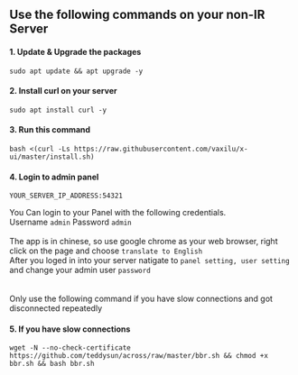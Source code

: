 ## Use the following commands on your non-IR Server</br>

#### 1. Update & Upgrade the packages </br>
```shell script
sudo apt update && apt upgrade -y
``` 
#### 2. Install curl on your server </br>
```shell script
sudo apt install curl -y
```
#### 3. Run this command </br>
```shell script
bash <(curl -Ls https://raw.githubusercontent.com/vaxilu/x-ui/master/install.sh)
```
#### 4. Login to admin panel </br>
```shell script
YOUR_SERVER_IP_ADDRESS:54321
```
You Can login to your Panel with the following credentials. </br>
Username `admin` Password `admin`</br></br>
The app is in chinese, so use google chrome as your web browser, right click on the page and choose `translate to English`</br>
After you loged in into your server natigate to `panel setting, user setting` and change your admin user `password`</br></br></br>
Only use the following command if you have slow connections and got disconnected repeatedly </br>
#### 5. If you have slow connections </br>
```shell script
wget -N --no-check-certificate https://github.com/teddysun/across/raw/master/bbr.sh && chmod +x bbr.sh && bash bbr.sh
```
